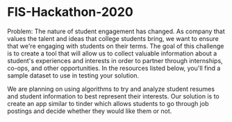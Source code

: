 # FIS-Hackathon-2020

Problem: The nature of student engagement has changed. As company that values the talent and
ideas that college students bring, we want to ensure that we're engaging with students
on their terms. The goal of this challenge is to create a tool that will allow us to collect
valuable information about a student's experiences and interests in order to partner
through internships, co-ops, and other opportunities. In the resources listed below,
you'll find a sample dataset to use in testing your solution.

We are planning on using algorithms to try and analyze student resumes and student information to best represent their interests. Our solution is to create an app similar to tinder which allows students to go through job postings and decide whether they would like them or not.
